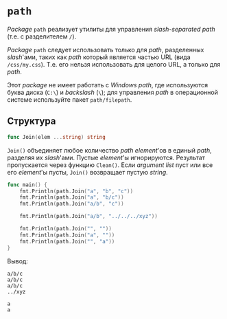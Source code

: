 # `path`

*Package* `path` реализует утилиты для управления *slash-separated path* (т.е. с разделителем `/`).

*Package* `path` следует использовать только для *path*, разделенных *slash*'ами, таких как *path* который является частью URL (вида `/css/my.css`). Т.е. его нельзя использовать для целого URL, а только для *path*. 

Этот *package* не имеет работать с *Windows path*, где используются буква диска (`C:\`) и *backslash* (`\`); для управления *path* в операционной системе используйте пакет `path/filepath`.



## Структура

```go
func Join(elem ...string) string
```

`Join()` объединяет любое количество *path element*'ов в единый *path*, разделяя их *slash*'ами. Пустые *element*'ы игнорируются. Результат пропускается через функцию `Clean()`. Если *argument list* пуст или все его *element*'ы пусты, `Join()` возвращает пустую *string*.

```go
func main() {
	fmt.Println(path.Join("a", "b", "c"))
	fmt.Println(path.Join("a", "b/c"))
	fmt.Println(path.Join("a/b", "c"))

	fmt.Println(path.Join("a/b", "../../../xyz"))

	fmt.Println(path.Join("", ""))
	fmt.Println(path.Join("a", ""))
	fmt.Println(path.Join("", "a"))
}
```

Вывод:

```
a/b/c
a/b/c
a/b/c
../xyz

a
a
```

